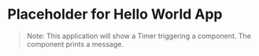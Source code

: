 # Placeholder for Hello World App

> Note:  This application will show a Timer triggering a component. The component prints a message.
